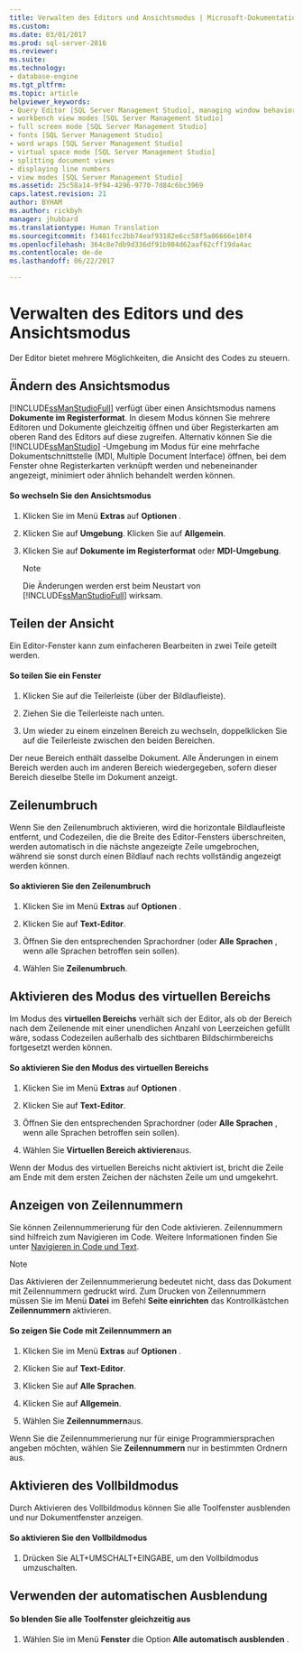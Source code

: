 ```yaml
---
title: Verwalten des Editors und Ansichtsmodus | Microsoft-Dokumentation
ms.custom: 
ms.date: 03/01/2017
ms.prod: sql-server-2016
ms.reviewer: 
ms.suite: 
ms.technology:
- database-engine
ms.tgt_pltfrm: 
ms.topic: article
helpviewer_keywords:
- Query Editor [SQL Server Management Studio], managing window behavior
- workbench view modes [SQL Server Management Studio]
- full screen mode [SQL Server Management Studio]
- fonts [SQL Server Management Studio]
- word wraps [SQL Server Management Studio]
- virtual space mode [SQL Server Management Studio]
- splitting document views
- displaying line numbers
- view modes [SQL Server Management Studio]
ms.assetid: 25c58a14-9f94-4296-9770-7d84c6bc3969
caps.latest.revision: 21
author: BYHAM
ms.author: rickbyh
manager: jhubbard
ms.translationtype: Human Translation
ms.sourcegitcommit: f3481fcc2bb74eaf93182e6cc58f5a06666e10f4
ms.openlocfilehash: 364c8e7db9d336df91b984d62aaf62cff19da4ac
ms.contentlocale: de-de
ms.lasthandoff: 06/22/2017

---
```

# <a name="manage-the-editor-and-view-mode"></a>Verwalten des Editors und des Ansichtsmodus
  Der Editor bietet mehrere Möglichkeiten, die Ansicht des Codes zu steuern.  
  
## <a name="changing-the-view-mode"></a>Ändern des Ansichtsmodus  
 [!INCLUDE[ssManStudioFull](../../includes/ssmanstudiofull-md.md)] verfügt über einen Ansichtsmodus namens **Dokumente im Registerformat**. In diesem Modus können Sie mehrere Editoren und Dokumente gleichzeitig öffnen und über Registerkarten am oberen Rand des Editors auf diese zugreifen. Alternativ können Sie die [!INCLUDE[ssManStudio](../../includes/ssmanstudio-md.md)] -Umgebung im Modus für eine mehrfache Dokumentschnittstelle (MDI, Multiple Document Interface) öffnen, bei dem Fenster ohne Registerkarten verknüpft werden und nebeneinander angezeigt, minimiert oder ähnlich behandelt werden können.  
  
#### <a name="to-switch-between-view-modes"></a>So wechseln Sie den Ansichtsmodus  
  
1.  Klicken Sie im Menü **Extras** auf **Optionen** .  
  
2.  Klicken Sie auf **Umgebung**. Klicken Sie auf **Allgemein**.  
  
3.  Klicken Sie auf **Dokumente im Registerformat** oder **MDI-Umgebung**.  
  
    > [!NOTE]  
    >  Die Änderungen werden erst beim Neustart von [!INCLUDE[ssManStudioFull](../../includes/ssmanstudiofull-md.md)] wirksam.  
  
## <a name="splitting-the-view"></a>Teilen der Ansicht  
 Ein Editor-Fenster kann zum einfacheren Bearbeiten in zwei Teile geteilt werden.  
  
#### <a name="to-split-a-window"></a>So teilen Sie ein Fenster  
  
1.  Klicken Sie auf die Teilerleiste (über der Bildlaufleiste).  
  
2.  Ziehen Sie die Teilerleiste nach unten.  
  
3.  Um wieder zu einem einzelnen Bereich zu wechseln, doppelklicken Sie auf die Teilerleiste zwischen den beiden Bereichen.  
  
 Der neue Bereich enthält dasselbe Dokument. Alle Änderungen in einem Bereich werden auch im anderen Bereich wiedergegeben, sofern dieser Bereich dieselbe Stelle im Dokument anzeigt.  
  
## <a name="word-wrap"></a>Zeilenumbruch  
 Wenn Sie den Zeilenumbruch aktivieren, wird die horizontale Bildlaufleiste entfernt, und Codezeilen, die die Breite des Editor-Fensters überschreiten, werden automatisch in die nächste angezeigte Zeile umgebrochen, während sie sonst durch einen Bildlauf nach rechts vollständig angezeigt werden können.  
  
#### <a name="to-activate-word-wrap"></a>So aktivieren Sie den Zeilenumbruch  
  
1.  Klicken Sie im Menü **Extras** auf **Optionen** .  
  
2.  Klicken Sie auf **Text-Editor**.  
  
3.  Öffnen Sie den entsprechenden Sprachordner (oder **Alle Sprachen** , wenn alle Sprachen betroffen sein sollen).  
  
4.  Wählen Sie **Zeilenumbruch**.  
  
## <a name="enabling-virtual-space-mode"></a>Aktivieren des Modus des virtuellen Bereichs  
 Im Modus des **virtuellen Bereichs** verhält sich der Editor, als ob der Bereich nach dem Zeilenende mit einer unendlichen Anzahl von Leerzeichen gefüllt wäre, sodass Codezeilen außerhalb des sichtbaren Bildschirmbereichs fortgesetzt werden können.  
  
#### <a name="to-enable-virtual-space-mode"></a>So aktivieren Sie den Modus des virtuellen Bereichs  
  
1.  Klicken Sie im Menü **Extras** auf **Optionen** .  
  
2.  Klicken Sie auf **Text-Editor**.  
  
3.  Öffnen Sie den entsprechenden Sprachordner (oder **Alle Sprachen** , wenn alle Sprachen betroffen sein sollen).  
  
4.  Wählen Sie **Virtuellen Bereich aktivieren**aus.  
  
 Wenn der Modus des virtuellen Bereichs nicht aktiviert ist, bricht die Zeile am Ende mit dem ersten Zeichen der nächsten Zeile um und umgekehrt.  
  
## <a name="displaying-line-numbers"></a>Anzeigen von Zeilennummern  
 Sie können Zeilennummerierung für den Code aktivieren. Zeilennummern sind hilfreich zum Navigieren im Code. Weitere Informationen finden Sie unter [Navigieren in Code und Text](../../relational-databases/scripting/navigate-code-and-text.md).  
  
> [!NOTE]  
>  Das Aktivieren der Zeilennummerierung bedeutet nicht, dass das Dokument mit Zeilennummern gedruckt wird. Zum Drucken von Zeilennummern müssen Sie im Menü **Datei** im Befehl **Seite einrichten** das Kontrollkästchen **Zeilennummern** aktivieren.  
  
#### <a name="to-display-line-numbers-in-code"></a>So zeigen Sie Code mit Zeilennummern an  
  
1.  Klicken Sie im Menü **Extras** auf **Optionen** .  
  
2.  Klicken Sie auf **Text-Editor**.  
  
3.  Klicken Sie auf **Alle Sprachen**.  
  
4.  Klicken Sie auf **Allgemein**.  
  
5.  Wählen Sie **Zeilennummern**aus.  
  
 Wenn Sie die Zeilennummerierung nur für einige Programmiersprachen angeben möchten, wählen Sie **Zeilennummern** nur in bestimmten Ordnern aus.  
  
## <a name="enabling-full-screen-mode"></a>Aktivieren des Vollbildmodus  
 Durch Aktivieren des Vollbildmodus können Sie alle Toolfenster ausblenden und nur Dokumentfenster anzeigen.  
  
#### <a name="to-enable-full-screen-mode"></a>So aktivieren Sie den Vollbildmodus  
  
1.  Drücken Sie ALT+UMSCHALT+EINGABE, um den Vollbildmodus umzuschalten.  
  
## <a name="using-auto-hide-all"></a>Verwenden der automatischen Ausblendung  
  
#### <a name="to-hide-all-the-tool-windows-at-once"></a>So blenden Sie alle Toolfenster gleichzeitig aus  
  
1.  Wählen Sie im Menü **Fenster** die Option **Alle automatisch ausblenden** .  
  
  
